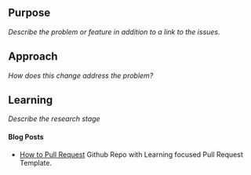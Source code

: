 ## Purpose
_Describe the problem or feature in addition to a link to the issues._

## Approach
_How does this change address the problem?_

## Learning
_Describe the research stage_

#### Blog Posts
- [How to Pull Request](https://github.com/flexyford/pull-request) Github Repo with Learning focused Pull Request Template.


